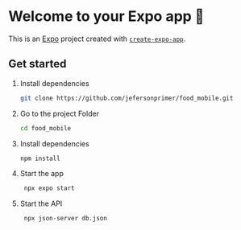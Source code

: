 # Welcome to your Expo app 👋

This is an [Expo](https://expo.dev) project created with [`create-expo-app`](https://www.npmjs.com/package/create-expo-app).

## Get started

1. Install dependencies

   ```bash
   git clone https://github.com/jefersonprimer/food_mobile.git
   ```

1. Go to the project Folder

   ```bash
   cd food_mobile
   ```

2. Install dependencies

   ```bash
   npm install
   ```

3. Start the app

   ```bash
    npx expo start
   ```

3. Start the API

   ```bash
    npx json-server db.json
   ```
